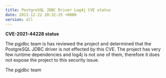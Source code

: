```yaml
---
title: PostgreSQL JDBC Driver Log4j CVE status
date: 2021-12-22 20:32:25 +0000
version: all
---
```

**CVE-2021-44228 status**

The pgjdbc team is has reviewed the project and determined that the PostgreSQL JDBC driver is not effected by this CVE.
The project has very few runtime dependencies and log4j is not one of them, therefore it does not expose the project to
this security issue.

The pgjdbc team
